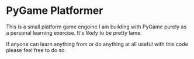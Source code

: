 PyGame Platformer
=================

This is a small platform game engoine I am building with PyGame purely as a personal learning exercise. It's likely to be pretty lame.

If anyone can learn anything from or do anything at all useful with this code please feel free to do so.